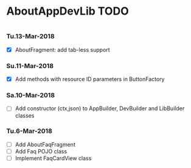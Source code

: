 #
# AboutAppDevLib TODO
#

### Tu.13-Mar-2018
- [x] AboutFragment: add tab-less support

### Su.11-Mar-2018
- [x] Add methods with resource ID parameters in ButtonFactory

### Sa.10-Mar-2018
- [ ] Add constructor (ctx,json) to AppBuilder, DevBuilder and LibBuilder classes

### Tu.6-Mar-2018
- [ ] Add AboutFaqFragment
- [ ] Add Faq POJO class
- [ ] Implement FaqCardView class